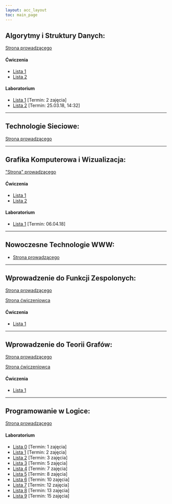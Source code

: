 ```yaml
---
layout: acc_layout
toc: main_page
---
```


## Algorytmy i Struktury Danych:
[Strona prowadzącego](http://cs.pwr.edu.pl/golebiewski/#teaching/1718/aisd.php)

#### Ćwiczenia
* [Lista 1](https://cs.pwr.edu.pl/golebiewski/teaching/1718/aisd/ex1.pdf)
* [Lista 2](https://cs.pwr.edu.pl/golebiewski/teaching/1718/aisd/ex2.pdf)

#### Laboratorium
* [Lista 1](https://cs.pwr.edu.pl/golebiewski/teaching/1718/aisd/lab1.pdf) \[Termin: 2 zajęcia\]
* [Lista 2](https://cs.pwr.edu.pl/golebiewski/teaching/1718/aisd/lab2.pdf) \[Termin: 25.03.18, 14:32\]

***

## Technologie Sieciowe:
[Strona prowadzącego](http://cs.pwr.edu.pl/krzywiecki/teaching.html)

***

## Grafika Komputerowa i Wizualizacja:
["Strona" prowadzącego](https://drive.google.com/drive/folders/1Eyjbc0yleaQkyKj6yf2O_NcmuwF7e4IU)

#### Ćwiczenia
* [Lista 1](https://drive.google.com/file/d/16vLOGLkXtqCTyW311LnYq0RJzmFavtmh/view)
* [Lista 2](https://drive.google.com/file/d/1iA3HVKiP19emB-gkeC0m_NzkPYngBj7s/view)

#### Laboratorium
* [Lista 1](https://docs.google.com/document/d/1vT03ouBOyD5CyrSE5IRz8WoAaMzSfLAiYhgecUNSlMc/view) \[Termin: 06.04.18\]

***

## Nowoczesne Technologie WWW:
* [Strona prowadzącego](http://cs.pwr.edu.pl/cichon/2017_18_b/WWW.php)

***

## Wprowadzenie do Funkcji Zespolonych:
[Strona prowadzącego](http://cs.pwr.edu.pl/morayne/dydaktyka.html)

[Strona ćwiczeniowca](http://cs.pwr.edu.pl/ralowski/dydaktyka/funkcje_zespolone/wiosna_2018/complex.html)

#### Ćwiczenia
* [Lista 1](http://cs.pwr.edu.pl/ralowski/dydaktyka/funkcje_zespolone/wiosna_2018/lista_1.pdf)

***

## Wprowadzenie do Teorii Grafów:
[Strona prowadzącego](http://cs.pwr.edu.pl/morayne/dydaktyka.html)

[Strona ćwiczeniowca](http://cs.pwr.edu.pl/kuchta/)

#### Ćwiczenia
* [Lista 1](http://cs.pwr.edu.pl/kuchta/grafy1_2018.pdf)

***

## Programowanie w Logice:
[Strona prowadzącego](http://ki.pwr.edu.pl/kobylanski/dydaktyka/page6/page2/index.html)

#### Laboratorium
* [Lista 0](http://156.17.7.16/public/dydaktyka/kobylanski/laboratoria/inzynierskie/PL/pl_lista0.pdf) \[Termin: 1 zajęcia\]
* [Lista 1](http://156.17.7.16/public/dydaktyka/kobylanski/laboratoria/inzynierskie/PL/pl_lista1.pdf) \[Termin: 2 zajęcia\]
* [Lista 2](http://156.17.7.16/public/dydaktyka/kobylanski/laboratoria/inzynierskie/PL/pl_lista2.pdf) \[Termin: 3 zajęcia\]
* [Lista 3](http://156.17.7.16/public/dydaktyka/kobylanski/laboratoria/inzynierskie/PL/pl_lista3.pdf) \[Termin: 5 zajęcia\]
* [Lista 4](http://156.17.7.16/public/dydaktyka/kobylanski/laboratoria/inzynierskie/PL/pl_lista4.pdf) \[Termin: 7 zajęcia\]
* [Lista 5](http://156.17.7.16/public/dydaktyka/kobylanski/laboratoria/inzynierskie/PL/pl_lista5.pdf) \[Termin: 8 zajęcia\]
* [Lista 6](http://156.17.7.16/public/dydaktyka/kobylanski/laboratoria/inzynierskie/PL/pl_lista6.pdf) \[Termin: 10 zajęcia\]
* [Lista 7](http://156.17.7.16/public/dydaktyka/kobylanski/laboratoria/inzynierskie/PL/pl_lista7.pdf) \[Termin: 12 zajęcia\]
* [Lista 8](http://156.17.7.16/public/dydaktyka/kobylanski/laboratoria/inzynierskie/PL/pl_lista8.pdf) \[Termin: 13 zajęcia\]
* [Lista 9](http://156.17.7.16/public/dydaktyka/kobylanski/laboratoria/inzynierskie/PL/pl_lista9.pdf) \[Termin: 15 zajęcia\]
